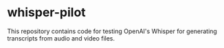 # whisper-pilot

This repository contains code for testing OpenAI's Whisper for generating transcripts from audio and video files.
